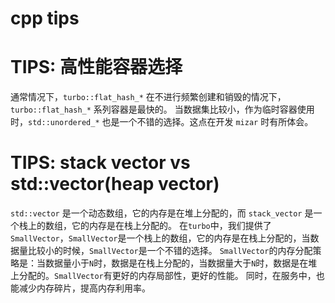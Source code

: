 cpp tips
==========================

# TIPS: 高性能容器选择

通常情况下，`turbo::flat_hash_*` 在不进行频繁创建和销毁的情况下，`turbo::flat_hash_*` 系列容器是最快的。
当数据集比较小，作为临时容器使用时，`std::unordered_*` 也是一个不错的选择。这点在开发 `mizar` 时有所体会。


# TIPS: stack vector vs std::vector(heap vector)

`std::vector` 是一个动态数组，它的内存是在堆上分配的，而 `stack_vector` 是一个栈上的数组，它的内存是在栈上分配的。
在`turbo`中，我们提供了`SmallVector`，`SmallVector`是一个栈上的数组，它的内存是在栈上分配的，当数据量比较小的时候，`SmallVector`是一个不错的选择。
`SmallVector`的内存分配策略是：当数据量小于`N`时，数据是在栈上分配的，当数据量大于`N`时，数据是在堆上分配的。`SmallVector`有更好的内存局部性，更好的性能。
同时，在服务中，也能减少内存碎片，提高内存利用率。